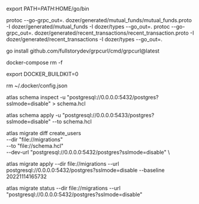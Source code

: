 export PATH=$PATH:$HOME/go/bin
  
protoc --go-grpc_out=. dozer/generated/mutual_funds/mutual_funds.proto -I dozer/generated/mutual_funds -I dozer/types  --go_out=. 
protoc --go-grpc_out=. dozer/generated/recent_transactions/recent_transaction.proto -I dozer/generated/recent_transactions -I dozer/types  --go_out=. 

go install github.com/fullstorydev/grpcurl/cmd/grpcurl@latest

docker-compose rm -f 

export DOCKER_BUILDKIT=0

rm  ~/.docker/config.json 

atlas schema inspect -u "postgresql://0.0.0.0:5432/postgres?sslmode=disable" > schema.hcl 

atlas schema apply -u "postgresql://0.0.0.0:5433/postgres?sslmode=disable" --to schema.hcl  

atlas migrate diff create_users \
  --dir "file://migrations" \
  --to "file://schema.hcl" \
  --dev-url "postgresql://0.0.0.0:5432/postgres?sslmode=disable" \

atlas migrate apply --dir file://migrations --url postgresql://0.0.0.0:5432/postgres?sslmode=disable --baseline 20221114165732

atlas migrate status --dir file://migrations --url "postgresql://0.0.0.0:5432/postgres?sslmode=disable"

